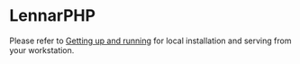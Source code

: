 # LennarPHP

Please refer to [Getting up and running](https://github.lennar.com/neterslandreau/abishai/wiki/Getting-up-and-running) for local installation and serving from your workstation.
